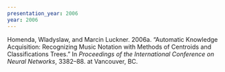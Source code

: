 ```yaml
---
presentation_year: 2006
year: 2006
---
```


Homenda, Wladyslaw, and Marcin Luckner. 2006a. “Automatic Knowledge Acquisition: Recognizing Music Notation with Methods of Centroids and Classifications Trees.” In <i>Proceedings of the International Conference on Neural Networks</i>, 3382–88. at Vancouver, BC.